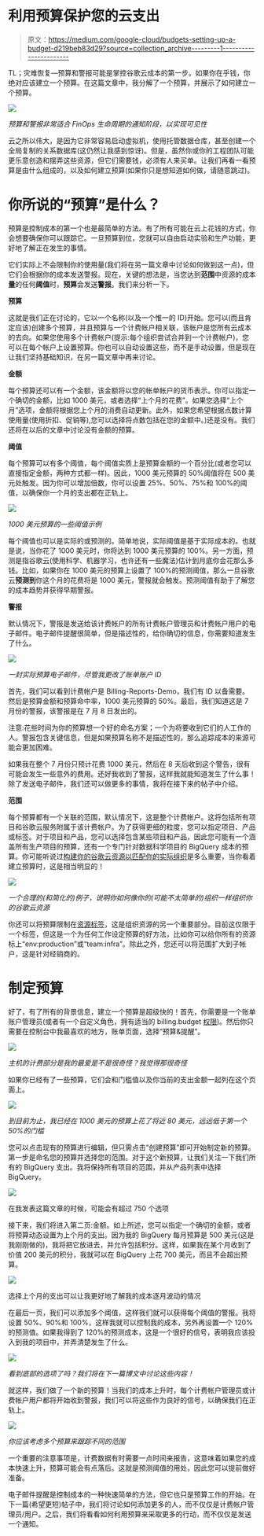 # 利用预算保护您的云支出

> 原文：<https://medium.com/google-cloud/budgets-setting-up-a-budget-d219beb83d29?source=collection_archive---------1----------------------->

TL；灾难恢复—预算和警报可能是掌控谷歌云成本的第一步。如果你在乎钱，你绝对应该建立一个预算。在这篇文章中，我分解了一个预算，并展示了如何建立一个预算。

![](img/4ad9a54ad209f5b766b6c9bc170bf0b8.png)

*预算和警报非常适合 FinOps 生命周期的通知阶段，以实现可见性*

云之所以伟大，是因为它非常容易启动虚拟机，使用托管数据仓库，甚至创建一个全局复制的关系数据库(这仍然让我感到惊讶)。但是，虽然你或你的工程团队可能更乐意创造和摆弄这些资源，但它们需要钱，必须有人来买单。让我们再看一看预算是由什么组成的，以及如何建立预算(如果你只是想知道如何做，请随意跳过)。

# 你所说的“预算”是什么？

预算是控制成本的第一个也是最简单的方法。有了所有可能在云上花钱的方式，你会想要确保你可以跟踪它。一旦预算到位，您就可以自由启动实验和生产功能，更好地了解正在发生的事情。

它们实际上不会限制你的使用量(我们将在另一篇文章中讨论如何做到这一点)，但它们会根据你的成本发送警报。现在，关键的想法是，当您达到**范围**中资源的成本**量**的任何**阈值**时，**预算**会发送**警报**。我们来分析一下。

**预算**

这就是我们正在讨论的，它以一个名称(以及一个惟一的 ID)开始。您可以(而且肯定应该)创建多个预算，并且预算与一个计费帐户相关联，该帐户是您所有云成本的去向。如果您使用多个计费帐户(提示:每个组织尝试合并到一个计费帐户)，您可以在每个帐户上设置预算。你也可以自动设置这些，而不是手动设置，但是现在让我们坚持基础知识，在另一篇文章中再来讨论。

**金额**

每个预算还可以有一个金额，该金额将以您的帐单帐户的货币表示。你可以指定一个确切的金额，比如 1000 美元，或者选择“上个月的花费”。如果您选择“上个月”选项，金额将根据您上个月的消费自动更新。此外，如果您希望根据点数计算使用量(使用折扣、促销等),您可以选择将点数包括在您的金额中。)还是没有。我们还将在以后的文章中讨论没有金额的预算。

**阈值**

每个预算可以有多个阈值，每个阈值实质上是预算金额的一个百分比(或者您可以直接指定金额，两种方式都一样)。因此，1000 美元预算的 50%阈值将在 500 美元处触发。因为你可以增加倍数，你可以设置 25%、50%、75%和 100%的阈值，以确保你一个月的支出都在正轨上。

![](img/05f1c2b746025d7dc124cda21ca3b274.png)

*1000 美元预算的一些阈值示例*

每个阈值也可以是实际的或预测的。简单地说，实际阈值是基于实际成本的。也就是说，当你花了 1000 美元时，你将达到 1000 美元预算的 100%。另一方面，预测是指谷歌云(使用科学、机器学习，也许还有一些魔法)估计到月底你会花那么多钱。比如，如果你在 1000 美元的预算上设置了 100%的预测阈值，那么一旦谷歌云**预测到**你这个月的花费将是 1000 美元，警报就会触发。预测阈值有助于了解您的成本趋势并获得早期警报。

**警报**

默认情况下，警报是发送给该计费帐户的所有计费帐户管理员和计费帐户用户的电子邮件。电子邮件提醒很简单，但是描述性的，给你确切的信息，你需要知道发生了什么。

![](img/307eef6e4d0f2e3778c7c45fccc6c1a1.png)

*一封实际预算电子邮件，尽管我更改了账单账户 ID*

首先，我们可以看到计费帐户是 Billing-Reports-Demo，我们有 ID 以备需要。然后是预算金额和预算命中率，1000 美元预算的 50%。最后，我们知道这是 7 月份的警报，该警报是在 7 月 8 日发出的。

注意:花些时间为你的预算想一个好的命名方案；一个为将要收到它们的人工作的人。警报包含关键信息，但是如果预算名称不是描述性的，那么追踪成本的来源可能会更加困难。

如果我在整个 7 月份只预计花费 1000 美元，然后在 8 天后收到这个警告，很有可能会发生一些意外的费用。还好我收到了警报，这样我就能知道发生了什么事！除了发送电子邮件，我们还可以做更多的事情，我将在接下来的帖子中介绍。

**范围**

每个预算都有一个关联的范围，默认情况下，这是整个计费帐户。这将包括所有项目和谷歌云服务附属于该计费帐户。为了获得更细的粒度，您可以指定项目、产品或标签。对于项目和产品，您可以选择包含某些项目和产品，因此您可能有一个涵盖所有生产项目的预算，还有一个专门针对数据科学项目的 BigQuery 成本的预算。你可能听说过[构建你的谷歌云资源以匹配你的实际组织](https://www.youtube.com/watch?v=NOOhDq1JyIM)是多么重要，当你看着建立预算时，这是相当明显的！

![](img/ee5449bb27f5eddb169508cfb0368ad0.png)

*一个合理的(和简化的)例子，说明你如何像你的(可能不太简单的)组织一样组织你的谷歌云资源*

你还可以将预算限制在[资源标签](https://cloud.google.com/compute/docs/labeling-resources)，这是组织资源的另一个重要部分。目前这仅限于一个标签，但这是一个为任何工作设定预算的好方法，比如你可以给你所有的资源标上“env:production”或“team:infra”。除此之外，您还可以将范围扩大到子帐户，这是针对经销商的。

# 制定预算

好了，有了所有的背景信息，建立一个预算是超级快的！首先，你需要是一个账单账户管理员(或者有一个自定义角色，拥有适当的 billing.budget [权限](https://cloud.google.com/iam/docs/understanding-roles#billing-roles))。然后你只需要在控制台中我最喜欢的地方，账单页面，选择“预算&提醒”。

![](img/41e36582d21d273327ffbbbc25a04df3.png)

*主机的计费部分是我的最爱是不是很奇怪？我觉得那很奇怪*

如果你已经有了一些预算，它们会和门槛值以及你当前的支出金额一起列在这个页面上。

![](img/5de2d99ddf3b0bac0eca12edd61054d3.png)

*到目前为止，我已经在 1000 美元的预算上花了将近 80 美元，远远低于第一个 50%的门槛*

您可以点击现有的预算进行编辑，但只需点击“创建预算”即可开始制定新的预算。第一步是命名您的预算并选择您的范围。对于这个新预算，让我们关注一下我们所有的 BigQuery 支出。我将保持所有项目的范围，并从产品列表中选择 BigQuery。

![](img/6c8c3cff802464c8866eee4458eebd79.png)

在我发表这篇文章的时候，可能会有超过 750 个选项

接下来，我们将进入第二页:金额。如上所述，您可以指定一个确切的金额，或者将预算动态设置为上个月的支出。因为我的 BigQuery 每月预算是 500 美元(这是我刚刚做的)，我将把它放进去，并允许包括积分。这样，如果我在某个月收到了价值 200 美元的积分，我就可以在 BigQuery 上花 700 美元，而且不会超出预算。

![](img/0dfa86ddebc9e9f253101d7e1bb5f6ed.png)

选择上个月的支出可以让我更好地了解我的成本逐月波动的情况

在最后一页，我们可以添加多个阈值，这样我们就可以获得每个阈值的警报。我将设置 50%、90%和 100%，这样我就可以控制我的成本，另外再设置一个 120%的预测值。如果我得到了 120%的预测成本，这是一个很好的信号，表明我应该投入到我的项目中，并弄清楚发生了什么。

![](img/015fce424031b886f87008e54f514f9f.png)

*看到底部的选项了吗？我们将在下一篇博文中讨论这些内容！*

就这样，我们做了一个新的预算！当我们的成本上升时，每个计费帐户管理员或计费帐户用户都将开始收到警报，我们可以将这些作为良好的信号，以确保我们在正轨上。

![](img/ec3ea85ed72123c12b5664200aa47f8d.png)

*你应该考虑多个预算来跟踪不同的范围*

一个重要的注意事项是，计费数据有时需要一点时间来报告，这意味着如果您的成本快速上升，预算可能会有点落后。这就是预测阈值的用处，因此您可以提前做好准备。

电子邮件提醒是控制成本的一种快速简单的方法，但它也只是预算工作的开始。在下一篇(希望更短)帖子中，我们将讨论如何添加更多的人，而不仅仅是计费帐户管理员/用户。之后，我们将看看如何利用预算来采取更多的行动，而不仅仅是发送一个通知。